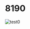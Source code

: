 # 8190
![test0](https://github.com/aahartley/8190/assets/50050814/63f44668-a09d-4e32-9f89-abd53c4c902d)
